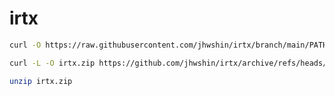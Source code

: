 # irtx

```bash
curl -O https://raw.githubusercontent.com/jhwshin/irtx/branch/main/PATH_TO_FILE
```

```bash
curl -L -O irtx.zip https://github.com/jhwshin/irtx/archive/refs/heads/main.zip

unzip irtx.zip
```